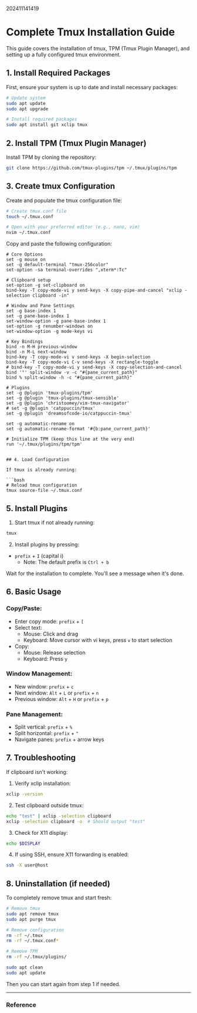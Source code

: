 
202411141419

# Complete Tmux Installation Guide
This guide covers the installation of tmux, TPM (Tmux Plugin Manager), and setting up a fully configured tmux environment.

## 1. Install Required Packages

First, ensure your system is up to date and install necessary packages:

```bash
# Update system
sudo apt update
sudo apt upgrade

# Install required packages
sudo apt install git xclip tmux
```

## 2. Install TPM (Tmux Plugin Manager)

Install TPM by cloning the repository:

```bash
git clone https://github.com/tmux-plugins/tpm ~/.tmux/plugins/tpm
```

## 3. Create tmux Configuration

Create and populate the tmux configuration file:

```bash
# Create tmux.conf file
touch ~/.tmux.conf

# Open with your preferred editor (e.g., nano, vim)
nvim ~/.tmux.conf
```

Copy and paste the following configuration:
```
# Core Options
set -g mouse on
set -g default-terminal "tmux-256color"
set-option -sa terminal-overrides ",xterm*:Tc"

# Clipboard setup
set-option -g set-clipboard on
bind-key -T copy-mode-vi y send-keys -X copy-pipe-and-cancel "xclip -selection clipboard -in"

# Window and Pane Settings
set -g base-index 1
set -g pane-base-index 1
set-window-option -g pane-base-index 1
set-option -g renumber-windows on
set-window-option -g mode-keys vi

# Key Bindings
bind -n M-H previous-window
bind -n M-L next-window
bind-key -T copy-mode-vi v send-keys -X begin-selection
bind-key -T copy-mode-vi C-v send-keys -X rectangle-toggle
# bind-key -T copy-mode-vi y send-keys -X copy-selection-and-cancel
bind '"' split-window -v -c "#{pane_current_path}"
bind % split-window -h -c "#{pane_current_path}"

# Plugins
set -g @plugin 'tmux-plugins/tpm'
set -g @plugin 'tmux-plugins/tmux-sensible'
set -g @plugin 'christoomey/vim-tmux-navigator'
# set -g @plugin 'catppuccin/tmux'
set -g @plugin 'dreamsofcode-io/catppuccin-tmux'

set -g automatic-rename on
set -g automatic-rename-format '#{b:pane_current_path}'

# Initialize TPM (keep this line at the very end)
run '~/.tmux/plugins/tpm/tpm'

```


```

## 4. Load Configuration

If tmux is already running:

```bash
# Reload tmux configuration
tmux source-file ~/.tmux.conf
```

## 5. Install Plugins

1. Start tmux if not already running:
```bash
tmux
```

2. Install plugins by pressing:
- `prefix` + `I` (capital i)
  - Note: The default prefix is `Ctrl + b`

Wait for the installation to complete. You'll see a message when it's done.

## 6. Basic Usage

### Copy/Paste:
- Enter copy mode: `prefix` + `[`
- Select text: 
  - Mouse: Click and drag
  - Keyboard: Move cursor with vi keys, press `v` to start selection
- Copy: 
  - Mouse: Release selection
  - Keyboard: Press `y`

### Window Management:
- New window: `prefix` + `c`
- Next window: `Alt` + `L` or `prefix` + `n`
- Previous window: `Alt` + `H` or `prefix` + `p`

### Pane Management:
- Split vertical: `prefix` + `%`
- Split horizontal: `prefix` + `"`
- Navigate panes: `prefix` + arrow keys

## 7. Troubleshooting

If clipboard isn't working:

1. Verify xclip installation:
```bash
xclip -version
```

2. Test clipboard outside tmux:
```bash
echo "test" | xclip -selection clipboard
xclip -selection clipboard -o  # Should output "test"
```

3. Check for X11 display:
```bash
echo $DISPLAY
```

4. If using SSH, ensure X11 forwarding is enabled:
```bash
ssh -X user@host
```

## 8. Uninstallation (if needed)

To completely remove tmux and start fresh:

```bash
# Remove tmux
sudo apt remove tmux
sudo apt purge tmux

# Remove configuration
rm -rf ~/.tmux
rm -rf ~/.tmux.conf*

# Remove TPM
rm -rf ~/.tmux/plugins/

sudo apt clean
sudo apt update
```

Then you can start again from step 1 if needed.





---
### Reference

